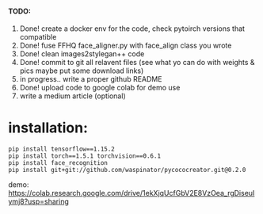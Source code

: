 #### TODO:
1. Done! create a docker env for the code, check pytoirch versions that compatible
2. Done! fuse FFHQ face_aligner.py with face_align class you wrote
3. Done! clean images2stylegan++ code
4. Done! commit to git all relavent files (see what yo can do with weights & pics maybe put some download links)
5. in progress.. write a proper github README
6. Done! upload code to google colab for demo use
7. write a medium article (optional)

# installation: 
`pip install tensorflow==1.15.2` <br />
`pip install torch==1.5.1 torchvision==0.6.1` <br />
`pip install face_recognition` <br />
`pip install git+git://github.com/waspinator/pycococreator.git@0.2.0` <br />

demo: https://colab.research.google.com/drive/1ekXjqUcfGbV2E8VzOea_rgDiseuIymj8?usp=sharing <br />
